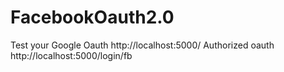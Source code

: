 # FacebookOauth2.0
Test your Google Oauth 
http://localhost:5000/ 
Authorized oauth 
http://localhost:5000/login/fb